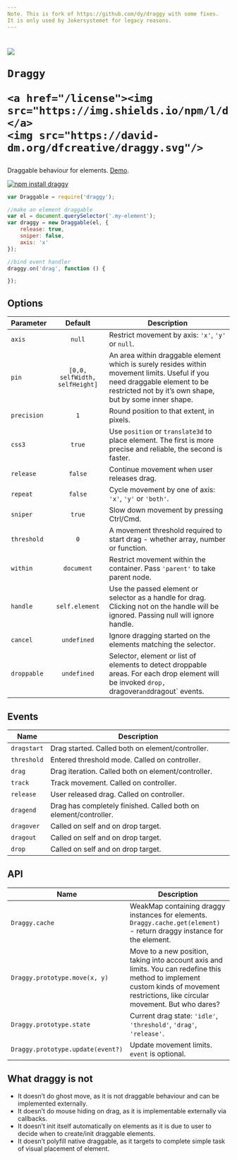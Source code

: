 ```yaml
---
Note. This is fork of https://github.com/dy/draggy with some fixes. 
It is only used by Jokersystemet for legacy reasons. 
---
```



<h1>
	<img src="https://cdn.rawgit.com/dfcreative/draggy/design/logo.png"/><br/>

	Draggy

	<a href="/license"><img src="https://img.shields.io/npm/l/draggy.svg"/></a>
	<img src="https://david-dm.org/dfcreative/draggy.svg"/>
</h1>


Draggable behaviour for elements. [Demo](https://dfcreative.github.io/draggy).


[![npm install draggy](https://nodei.co/npm/draggy.png?mini=true)](https://npmjs.org/package/draggy)

```js
var Draggable = require('draggy');

//make an element draggable
var el = document.querySelector('.my-element');
var draggy = new Draggable(el, {
	release: true,
	sniper: false,
	axis: 'x'
});

//bind event handler
draggy.on('drag', function () {

});
```


## Options

| Parameter | Default | Description |
|---|:---:|---|
| `axis` | `null` | Restrict movement by axis: `'x'`, `'y'` or `null`. |
| `pin` | `[0,0, selfWidth, selfHeight]` | An area within draggable element which is surely resides within movement limits. Useful if you need draggable element to be restricted not by it’s own shape, but by some inner shape. |
| `precision` | `1` | Round position to that extent, in pixels. |
| `css3` | `true` | Use `position` or `translate3d` to place element. The first is more precise and reliable, the second is faster. |
| `release` | `false` | Continue movement when user releases drag. |
| `repeat` | `false` | Cycle movement by one of axis: `'x'`, `'y'` or `'both'`. |
| `sniper` | `true` | Slow down movement by pressing Ctrl/Cmd. |
| `threshold` | `0` | A movement threshold required to start drag - whether array, number or function. |
| `within` | `document` | Restrict movement within the container. Pass `'parent'` to take parent node. |
| `handle` | `self.element` | Use the passed element or selector as a handle for drag. Clicking not on the handle will be ignored. Passing null will ignore handle. |
| `cancel` | `undefined` | Ignore dragging started on the elements matching the selector. |
| `droppable` | `undefined` | Selector, element or list of elements to detect droppable areas. For each drop element will be invoked `drop, `dragover` and `dragout` events. |


## Events

| Name | Description |
|---|---|
| `dragstart` | Drag started. Called both on element/controller. |
| `threshold` | Entered threshold mode. Called on controller. |
| `drag` | Drag iteration. Called both on element/controller. |
| `track` | Track movement. Called on controller. |
| `release` | User released drag. Called on controller. |
| `dragend` | Drag has completely finished. Called both on element/controller. |
| `dragover` |  Called on self and on drop target. |
| `dragout` |  Called on self and on drop target. |
| `drop` |  Called on self and on drop target. |


## API

| Name | Description |
|---|---|
| `Draggy.cache` | WeakMap containing draggy instances for elements. `Draggy.cache.get(element)` - return draggy instance for the element. |
| `Draggy.prototype.move(x, y)` | Move to a new position, taking into account axis and limits. You can redefine this method to implement custom kinds of movement restrictions, like circular movement. But who dares? |
| `Draggy.prototype.state` | Current drag state: `'idle'`, `'threshold'`, `'drag'`, `'release'`. |
| `Draggy.prototype.update(event?)` | Update movement limits. `event` is optional. |



## What draggy is not

* It doesn’t do ghost move, as it is not draggable behaviour and can be implemented externally.
* It doesn’t do mouse hiding on drag, as it is implementable externally via callbacks.
* It doesn’t init itself automatically on elements as it is due to user to decide when to create/init draggable elements.
* It doesn’t polyfill native draggable, as it targets to complete simple task of visual placement of element.